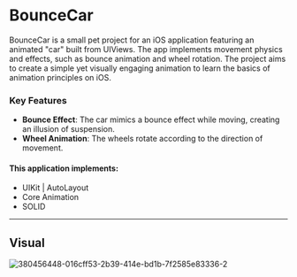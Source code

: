 # BounceCar

BounceCar is a small pet project for an iOS application featuring an animated "car" built from UIViews. The app implements movement physics and effects, such as bounce animation and wheel rotation. The project aims to create a simple yet visually engaging animation to learn the basics of animation principles on iOS.

### Key Features
- **Bounce Effect**: The car mimics a bounce effect while moving, creating an illusion of suspension.
- **Wheel Animation**: The wheels rotate according to the direction of movement.
  
#### This application implements:
- UIKit | AutoLayout
- Core Animation
- SOLID

---

## Visual
![380456448-016cff53-2b39-414e-bd1b-7f2585e83336-2](https://github.com/user-attachments/assets/246d9de2-c48d-4175-b5b4-67e0686a3ab4)


